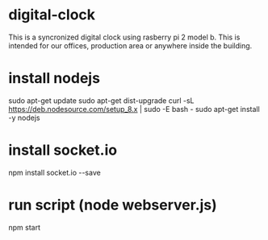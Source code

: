 # digital-clock
This is a syncronized digital clock using rasberry pi 2 model b. This is intended for
our offices, production area or anywhere inside the building.



# install nodejs
sudo apt-get update
sudo apt-get dist-upgrade
curl -sL https://deb.nodesource.com/setup_8.x | sudo -E bash -
sudo apt-get install -y nodejs

# install socket.io
npm install socket.io --save

# run script (node webserver.js)
npm start
